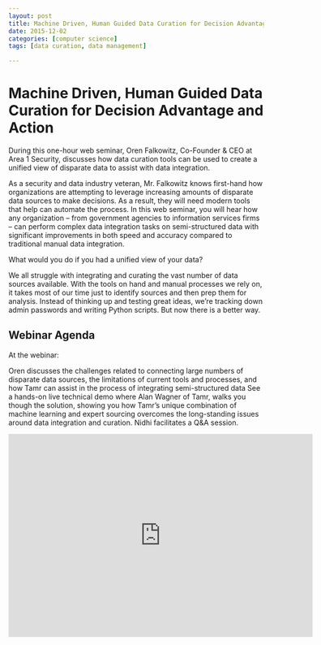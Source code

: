 ```yaml
---
layout: post
title: Machine Driven, Human Guided Data Curation for Decision Advantage and Action
date: 2015-12-02
categories: [computer science]
tags: [data curation, data management]

---
```


# Machine Driven, Human Guided Data Curation for Decision Advantage and Action

During this one-hour web seminar, Oren Falkowitz, Co-Founder & CEO at Area 1 Security, discusses how data curation tools can be used to create a unified view of disparate data to assist with data integration.

As a security and data industry veteran, Mr. Falkowitz knows first-hand how organizations are attempting to leverage increasing amounts of disparate data sources to make decisions. As a result, they will need modern tools that help can automate the process. In this web seminar, you will hear how any organization – from government agencies to information services firms – can perform complex data integration tasks on semi-structured data with significant improvements in both speed and accuracy compared to traditional manual data integration.

What would you do if you had a unified view of your data?

We all struggle with integrating and curating the vast number of data sources available. With the tools on hand and manual processes we rely on, it takes most of our time just to identify sources and then prep them for analysis. Instead of thinking up and testing great ideas, we’re tracking down admin passwords and writing Python scripts. But now there is a better way.

## Webinar Agenda

At the webinar:

Oren discusses the challenges related to connecting large numbers of disparate data sources, the limitations of current tools and processes, and how Tamr can assist in the process of integrating semi-structured data
See a hands-on live technical demo where Alan Wagner of Tamr, walks you though the solution, showing you how Tamr’s unique combination of machine learning and expert sourcing overcomes the long-standing issues around data integration and curation.
Nidhi facilitates a Q&A session.

<iframe width="600" height="400" src="https://www.youtube.com/embed/0eiWJ--JHCc" frameborder="0" allowfullscreen></iframe>
